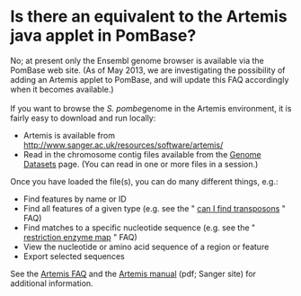 # Is there an equivalent to the Artemis java applet in PomBase?
<!-- pombase_categories: Locating Genomic Regions,Querying/Searching,Tools and Resources -->

No; at present only the Ensembl genome browser is available via the
PomBase web site. (As of May 2013, we are investigating the possibility
of adding an Artemis applet to PomBase, and will update this FAQ
accordingly when it becomes available.)\
\
If you want to browse the *S. pombe*genome in the Artemis environment,
it is fairly easy to download and run locally:

-   Artemis is available from
    <http://www.sanger.ac.uk/resources/software/artemis/>
-   Read in the chromosome contig files available from the [Genome     Datasets](/downloads/genome-datasets#sequences) page. (You can read
    in one or more files in a session.)

Once you have loaded the file(s), you can do many different things,
e.g.:

-   Find features by name or ID
-   Find all features of a given type (e.g. see the " [can I find     transposons](/faq/how-can-i-find-transposons-s-pombe-genome) " FAQ)
-   Find matches to a specific nucleotide sequence (e.g. see the "
    [restriction enzyme     map](/faq/can-i-generate-comprehensive-restriction-enzyme-map-genome-pombase) "
    FAQ)
-   View the nucleotide or amino acid sequence of a region or feature
-   Export selected sequences

See the [Artemis FAQ](/faq/there-equivalent-artemis-java-applet-pombase) and the [Artemis manual](ftp://ftp.sanger.ac.uk/pub/resources/software/artemis/artemis.pdf) (pdf;
Sanger site) for additional information.

